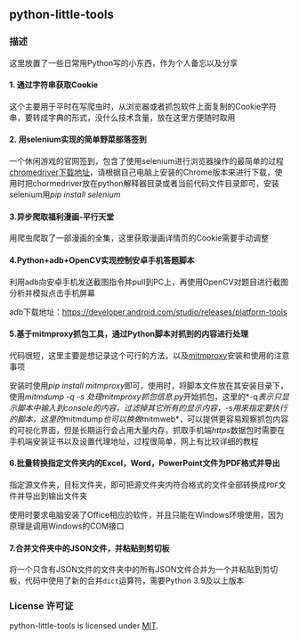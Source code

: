 ## python-little-tools

### 描述

这里放置了一些日常用Python写的小东西，作为个人备忘以及分享

#### 1. 通过字符串获取Cookie

这个主要用于平时在写爬虫时，从浏览器或者抓包软件上面复制的Cookie字符串，要转成字典的形式，没什么技术含量，放在这里方便随时取用

#### 2. 用selenium实现的简单野菜部落签到

一个休闲游戏的官网签到，包含了使用selenium进行浏览器操作的最简单的过程
[chromedriver下载地址](https://chromedriver.chromium.org/downloads)，请根据自己电脑上安装的Chrome版本来进行下载，使用时把chormedriver放在python解释器目录或者当前代码文件目录即可，安装selenium用*pip install selenium*

#### 3.异步爬取福利漫画-平行天堂

用爬虫爬取了一部漫画的全集，这里获取漫画详情页的Cookie需要手动调整

#### 4.Python+adb+OpenCV实现控制安卓手机答题脚本

利用adb向安卓手机发送截图指令并pull到PC上，再使用OpenCV对题目进行截图分析并模拟点击手机屏幕

adb下载地址：https://developer.android.com/studio/releases/platform-tools

#### 5.基于mitmproxy抓包工具，通过Python脚本对抓到的内容进行处理

代码很短，这里主要是想记录这个可行的方法，以及[mitmproxy](https://github.com/mitmproxy/mitmproxy)安装和使用的注意事项

安装时使用*pip install mitmproxy*即可，使用时，将脚本文件放在其安装目录下，使用*mitmdump -q -s 处理mitmproxy抓包信息.py*开始抓包，这里的*-q*表示只显示脚本中输入到console的内容，过滤掉其它所有的显示内容，*-s*用来指定要执行的脚本，这里的*mitmdump*也可以换做*mitmweb*，可以提供更容易观察抓包内容的可视化界面，但是长期运行会占用大量内存，抓取手机端*https*数据包时需要在手机端安装证书以及设置代理地址，过程很简单，网上有比较详细的教程

#### 6.批量转换指定文件夹内的Excel，Word，PowerPoint文件为PDF格式并导出

指定源文件夹，目标文件夹，即可把源文件夹内符合格式的文件全部转换成`PDF`文件并导出到输出文件夹

使用时要求电脑安装了Office相应的软件，并且只能在Windows环境使用，因为原理是调用Windows的COM接口

#### 7.合并文件夹中的JSON文件，并粘贴到剪切板

将一个只含有JSON文件的文件夹中的所有JSON文件合并为一个并粘贴到剪切板，代码中使用了新的合并`dict`运算符，需要Python 3.9及以上版本

### License 许可证

python-little-tools is licensed under [MIT](https://github.com/xukimseven/HardCandy-Jekyll/blob/master/LICENSE).